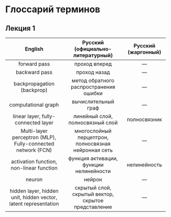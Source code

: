 # Глоссарий терминов

## Лекция 1

|                             English                             |          Русский (официально-литературный)           |   Русский (жаргонный)   |
|:---------------------------------------------------------------:|:----------------------------------------------------:|:-----------------------:|
|                          forward pass                           |                    проход вперед                     |         &mdash;         |
|                          backward pass                          |                     проход назад                     |         &mdash;         |
|                   backpropagation (backprop)                    |        метод обратного распространения ошибки        |         &mdash;         |
|                       computational graph                       |                 вычислительный граф                  |         &mdash;         |
|               linear layer, fully-connected layer               |           линейный слой, полносвязный слой           |      полносвязник       |
|   Multi-layer perceptron (MLP), Fully-connected network (FCN)   | многослойный перцептрон, полносвязная нейронная сеть |         &mdash;         |
|            activation function, non-linear function             |       функция активации, функции нелинейности        |      нелинейность       |
|                             neuron                              |                        нейрон                        |         &mdash;         |
| hidden layer, hidden unit, hidden vector, latent representation | скрытый слой, скрытый вектор, скрытое представление  |         &mdash;         |                                                             |                                                      |                         |
